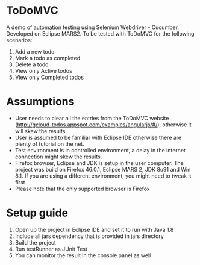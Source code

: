# ToDoMVC
A demo of automation testing using Selenium Webdriver - Cucumber. Developed on Eclipse MARS2. To be tested with ToDoMVC for the following scenarios:
  1. Add a new todo
  2. Mark a todo as completed
  3. Delete a todo
  4. View only Active todos
  5. View only Completed todos


Assumptions
===========
- User needs to clear all the entries from the ToDoMVC website (http://gcloud-todos.appspot.com/examples/angularjs/#/), otherwise it will skew the results.
- User is assumed to be familiar with Eclipse IDE otherwise there are plenty of tutorial on the net.
- Test environment is in controlled environment, a delay in the internet connection might skew the results.
- Firefox browser, Eclipse and JDK is setup in the user computer. The project was build on Firefox 46.0.1, Eclipse MARS 2, JDK 8u91 and Win 8.1. If you are using a different environment, you might need to tweak it first
- Please note that the only supported browser is Firefox

Setup guide
===========
1. Open up the project in Eclipse IDE and set it to run with Java 1.8
2. Include all jars dependency that is provided in jars directory
3. Build the project
4. Run testRunner as JUnit Test
5. You can monitor the result in the console panel as well

